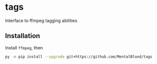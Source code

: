 # tags

Interface to ffmpeg tagging abilities

## Installation

Install `ffmpeg`, then

```bash
py -m pip install --upgrade git+https://github.com/MentalBlood/tags
```